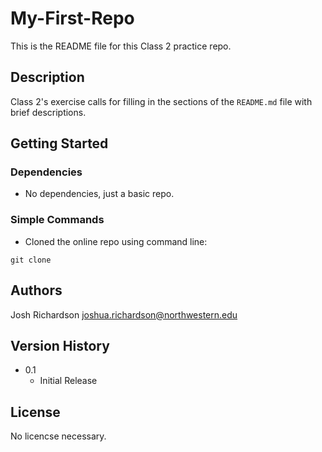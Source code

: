 # My-First-Repo

This is the README file for this Class 2 practice repo.

## Description

Class 2's exercise calls for filling in the sections of the `README.md` file with brief descriptions.

## Getting Started

### Dependencies

* No dependencies, just a basic repo.

### Simple Commands

* Cloned the online repo using command line:
```
git clone
```
## Authors

Josh Richardson 
joshua.richardson@northwestern.edu

## Version History

* 0.1
    * Initial Release

## License

No licencse necessary.